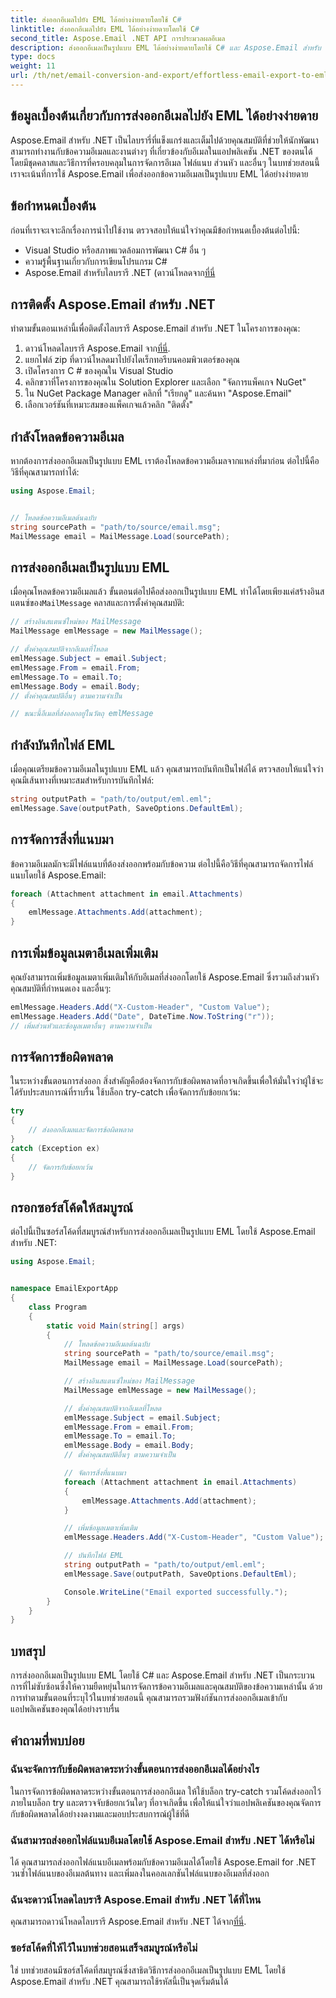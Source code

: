 ```yaml
---
title: ส่งออกอีเมลไปยัง EML ได้อย่างง่ายดายโดยใช้ C#
linktitle: ส่งออกอีเมลไปยัง EML ได้อย่างง่ายดายโดยใช้ C#
second_title: Aspose.Email .NET API การประมวลผลอีเมล
description: ส่งออกอีเมลเป็นรูปแบบ EML ได้อย่างง่ายดายโดยใช้ C# และ Aspose.Email สำหรับ .NET เรียนรู้ทีละขั้นตอนพร้อมตัวอย่างซอร์สโค้ด
type: docs
weight: 11
url: /th/net/email-conversion-and-export/effortless-email-export-to-eml-using-csharp/
---
```


## ข้อมูลเบื้องต้นเกี่ยวกับการส่งออกอีเมลไปยัง EML ได้อย่างง่ายดาย

Aspose.Email สำหรับ .NET เป็นไลบรารี่ที่แข็งแกร่งและเต็มไปด้วยคุณสมบัติที่ช่วยให้นักพัฒนาสามารถทำงานกับข้อความอีเมลและงานต่างๆ ที่เกี่ยวข้องกับอีเมลในแอปพลิเคชัน .NET ของตนได้ โดยมีชุดคลาสและวิธีการที่ครอบคลุมในการจัดการอีเมล ไฟล์แนบ ส่วนหัว และอื่นๆ ในบทช่วยสอนนี้ เราจะเน้นที่การใช้ Aspose.Email เพื่อส่งออกข้อความอีเมลเป็นรูปแบบ EML ได้อย่างง่ายดาย

## ข้อกำหนดเบื้องต้น

ก่อนที่เราจะเจาะลึกเรื่องการนำไปใช้งาน ตรวจสอบให้แน่ใจว่าคุณมีข้อกำหนดเบื้องต้นต่อไปนี้:

- Visual Studio หรือสภาพแวดล้อมการพัฒนา C# อื่น ๆ
- ความรู้พื้นฐานเกี่ยวกับการเขียนโปรแกรม C#
-  Aspose.Email สำหรับไลบรารี .NET (ดาวน์โหลดจาก[ที่นี่](https://downloads.aspose.com/email/net)

## การติดตั้ง Aspose.Email สำหรับ .NET

ทำตามขั้นตอนเหล่านี้เพื่อติดตั้งไลบรารี Aspose.Email สำหรับ .NET ในโครงการของคุณ:

1.  ดาวน์โหลดไลบรารี Aspose.Email จาก[ที่นี่](https://releases.aspose.com/email/net).
2. แยกไฟล์ zip ที่ดาวน์โหลดมาไปยังไดเร็กทอรีบนคอมพิวเตอร์ของคุณ
3. เปิดโครงการ C # ของคุณใน Visual Studio
4. คลิกขวาที่โครงการของคุณใน Solution Explorer และเลือก "จัดการแพ็คเกจ NuGet"
5. ใน NuGet Package Manager คลิกที่ "เรียกดู" และค้นหา "Aspose.Email"
6. เลือกเวอร์ชันที่เหมาะสมของแพ็คเกจแล้วคลิก "ติดตั้ง"

## กำลังโหลดข้อความอีเมล

หากต้องการส่งออกอีเมลเป็นรูปแบบ EML เราต้องโหลดข้อความอีเมลจากแหล่งที่มาก่อน ต่อไปนี้คือวิธีที่คุณสามารถทำได้:

```csharp
using Aspose.Email;


// โหลดข้อความอีเมลต้นฉบับ
string sourcePath = "path/to/source/email.msg";
MailMessage email = MailMessage.Load(sourcePath);
```

## การส่งออกอีเมลเป็นรูปแบบ EML

 เมื่อคุณโหลดข้อความอีเมลแล้ว ขั้นตอนต่อไปคือส่งออกเป็นรูปแบบ EML ทำได้โดยเพียงแค่สร้างอินสแตนซ์ของ`MailMessage` คลาสและการตั้งค่าคุณสมบัติ:

```csharp
// สร้างอินสแตนซ์ใหม่ของ MailMessage
MailMessage emlMessage = new MailMessage();

// ตั้งค่าคุณสมบัติจากอีเมลที่โหลด
emlMessage.Subject = email.Subject;
emlMessage.From = email.From;
emlMessage.To = email.To;
emlMessage.Body = email.Body;
// ตั้งค่าคุณสมบัติอื่นๆ ตามความจำเป็น

// ขณะนี้อีเมลที่ส่งออกอยู่ในวัตถุ emlMessage
```

## กำลังบันทึกไฟล์ EML

เมื่อคุณเตรียมข้อความอีเมลในรูปแบบ EML แล้ว คุณสามารถบันทึกเป็นไฟล์ได้ ตรวจสอบให้แน่ใจว่าคุณมีเส้นทางที่เหมาะสมสำหรับการบันทึกไฟล์:

```csharp
string outputPath = "path/to/output/eml.eml";
emlMessage.Save(outputPath, SaveOptions.DefaultEml);
```

## การจัดการสิ่งที่แนบมา

ข้อความอีเมลมักจะมีไฟล์แนบที่ต้องส่งออกพร้อมกับข้อความ ต่อไปนี้คือวิธีที่คุณสามารถจัดการไฟล์แนบโดยใช้ Aspose.Email:

```csharp
foreach (Attachment attachment in email.Attachments)
{
    emlMessage.Attachments.Add(attachment);
}
```

## การเพิ่มข้อมูลเมตาอีเมลเพิ่มเติม

คุณยังสามารถเพิ่มข้อมูลเมตาเพิ่มเติมให้กับอีเมลที่ส่งออกโดยใช้ Aspose.Email ซึ่งรวมถึงส่วนหัว คุณสมบัติที่กำหนดเอง และอื่นๆ:

```csharp
emlMessage.Headers.Add("X-Custom-Header", "Custom Value");
emlMessage.Headers.Add("Date", DateTime.Now.ToString("r"));
// เพิ่มส่วนหัวและข้อมูลเมตาอื่นๆ ตามความจำเป็น
```

## การจัดการข้อผิดพลาด

ในระหว่างขั้นตอนการส่งออก สิ่งสำคัญคือต้องจัดการกับข้อผิดพลาดที่อาจเกิดขึ้นเพื่อให้มั่นใจว่าผู้ใช้จะได้รับประสบการณ์ที่ราบรื่น ใช้บล็อก try-catch เพื่อจัดการกับข้อยกเว้น:

```csharp
try
{
    // ส่งออกอีเมลและจัดการข้อผิดพลาด
}
catch (Exception ex)
{
    // จัดการกับข้อยกเว้น
}
```

## กรอกซอร์สโค้ดให้สมบูรณ์

ต่อไปนี้เป็นซอร์สโค้ดที่สมบูรณ์สำหรับการส่งออกอีเมลเป็นรูปแบบ EML โดยใช้ Aspose.Email สำหรับ .NET:

```csharp
using Aspose.Email;


namespace EmailExportApp
{
    class Program
    {
        static void Main(string[] args)
        {
            // โหลดข้อความอีเมลต้นฉบับ
            string sourcePath = "path/to/source/email.msg";
            MailMessage email = MailMessage.Load(sourcePath);

            // สร้างอินสแตนซ์ใหม่ของ MailMessage
            MailMessage emlMessage = new MailMessage();

            // ตั้งค่าคุณสมบัติจากอีเมลที่โหลด
            emlMessage.Subject = email.Subject;
            emlMessage.From = email.From;
            emlMessage.To = email.To;
            emlMessage.Body = email.Body;
            // ตั้งค่าคุณสมบัติอื่นๆ ตามความจำเป็น

            // จัดการสิ่งที่แนบมา
            foreach (Attachment attachment in email.Attachments)
            {
                emlMessage.Attachments.Add(attachment);
            }

            // เพิ่มข้อมูลเมตาเพิ่มเติม
            emlMessage.Headers.Add("X-Custom-Header", "Custom Value");

            // บันทึกไฟล์ EML
            string outputPath = "path/to/output/eml.eml";
            emlMessage.Save(outputPath, SaveOptions.DefaultEml);

            Console.WriteLine("Email exported successfully.");
        }
    }
}
```

## บทสรุป

การส่งออกอีเมลเป็นรูปแบบ EML โดยใช้ C# และ Aspose.Email สำหรับ .NET เป็นกระบวนการที่ไม่ซับซ้อนซึ่งให้ความยืดหยุ่นในการจัดการข้อความอีเมลและคุณสมบัติของข้อความเหล่านั้น ด้วยการทำตามขั้นตอนที่ระบุไว้ในบทช่วยสอนนี้ คุณสามารถรวมฟังก์ชันการส่งออกอีเมลเข้ากับแอปพลิเคชันของคุณได้อย่างราบรื่น

## คำถามที่พบบ่อย

### ฉันจะจัดการกับข้อผิดพลาดระหว่างขั้นตอนการส่งออกอีเมลได้อย่างไร

ในการจัดการข้อผิดพลาดระหว่างขั้นตอนการส่งออกอีเมล ให้ใช้บล็อก try-catch รวมโค้ดส่งออกไว้ภายในบล็อก try และตรวจจับข้อยกเว้นใดๆ ที่อาจเกิดขึ้น เพื่อให้แน่ใจว่าแอปพลิเคชันของคุณจัดการกับข้อผิดพลาดได้อย่างงดงามและมอบประสบการณ์ผู้ใช้ที่ดี

### ฉันสามารถส่งออกไฟล์แนบอีเมลโดยใช้ Aspose.Email สำหรับ .NET ได้หรือไม่

ได้ คุณสามารถส่งออกไฟล์แนบอีเมลพร้อมกับข้อความอีเมลได้โดยใช้ Aspose.Email for .NET วนซ้ำไฟล์แนบของอีเมลต้นทาง และเพิ่มลงในคอลเลกชันไฟล์แนบของอีเมลที่ส่งออก

### ฉันจะดาวน์โหลดไลบรารี Aspose.Email สำหรับ .NET ได้ที่ไหน

 คุณสามารถดาวน์โหลดไลบรารี Aspose.Email สำหรับ .NET ได้จาก[ที่นี่](https://downloads.aspose.com/email/net).

### ซอร์สโค้ดที่ให้ไว้ในบทช่วยสอนเสร็จสมบูรณ์หรือไม่

ใช่ บทช่วยสอนมีซอร์สโค้ดที่สมบูรณ์ซึ่งสาธิตวิธีการส่งออกอีเมลเป็นรูปแบบ EML โดยใช้ Aspose.Email สำหรับ .NET คุณสามารถใช้รหัสนี้เป็นจุดเริ่มต้นได้